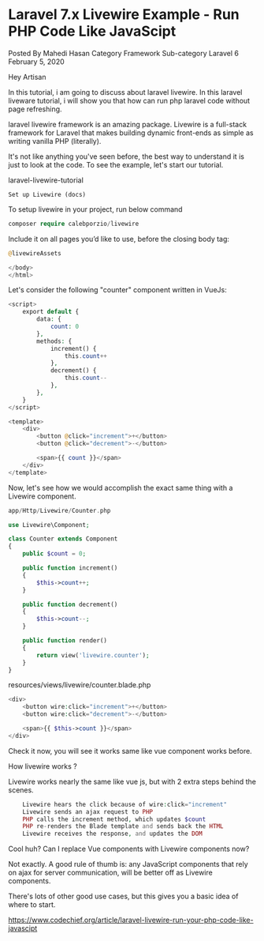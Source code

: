 # Laravel 7.x Livewire Example - Run PHP Code Like JavaScipt

Posted By Mahedi Hasan Category Framework Sub-category Laravel 6
February 5, 2020

Hey Artisan

In this tutorial, i am going to discuss about laravel livewire. In this laravel liveware tutorial, i will show you that how can run php laravel code without page refreshing.

laravel livewire framework is an amazing package. Livewire is a full-stack framework for Laravel that makes building dynamic front-ends as simple as writing vanilla PHP (literally).

It's not like anything you've seen before, the best way to understand it is just to look at the code. To see the example, let's start our tutorial.

laravel-livewire-tutorial

    Set up Livewire (docs)

To setup livewire in your project, run below command
```php
composer require calebporzio/livewire
```

Include it on all pages you’d like to use, before the closing body tag:

```php
@livewireAssets 

</body> 
</html>
```

Let's consider the following "counter" component written in VueJs:
```php
<script>
    export default {
        data: {
            count: 0
        },
        methods: {
            increment() {
                this.count++
            },
            decrement() {
                this.count--
            },
        },
    }
</script>

<template>
    <div>
        <button @click="increment">+</button>
        <button @click="decrement">-</button>

        <span>{{ count }}</span>
    </div>
</template> 
```

Now, let's see how we would accomplish the exact same thing with a Livewire component.
```php
app/Http/Livewire/Counter.php

use Livewire\Component;

class Counter extends Component
{
    public $count = 0;

    public function increment()
    {
        $this->count++;
    }

    public function decrement()
    {
        $this->count--;
    }

    public function render()
    {
        return view('livewire.counter');
    }
}
```

resources/views/livewire/counter.blade.php

```php
<div>
    <button wire:click="increment">+</button>
    <button wire:click="decrement">-</button>

    <span>{{ $this->count }}</span>
</div> 
```
 

Check it now, you will see it works same like vue component works before. 

How livewire works ? 

Livewire works nearly the same like vue js, but with 2 extra steps behind the scenes.
```php
    Livewire hears the click because of wire:click="increment"
    Livewire sends an ajax request to PHP
    PHP calls the increment method, which updates $count
    PHP re-renders the Blade template and sends back the HTML
    Livewire receives the response, and updates the DOM
```
Cool huh? 
Can I replace Vue components with Livewire components now?

Not exactly. A good rule of thumb is: any JavaScript components that rely on ajax for server communication, will be better off as Livewire components.

There's lots of other good use cases, but this gives you a basic idea of where to start.

https://www.codechief.org/article/laravel-livewire-run-your-php-code-like-javascipt

